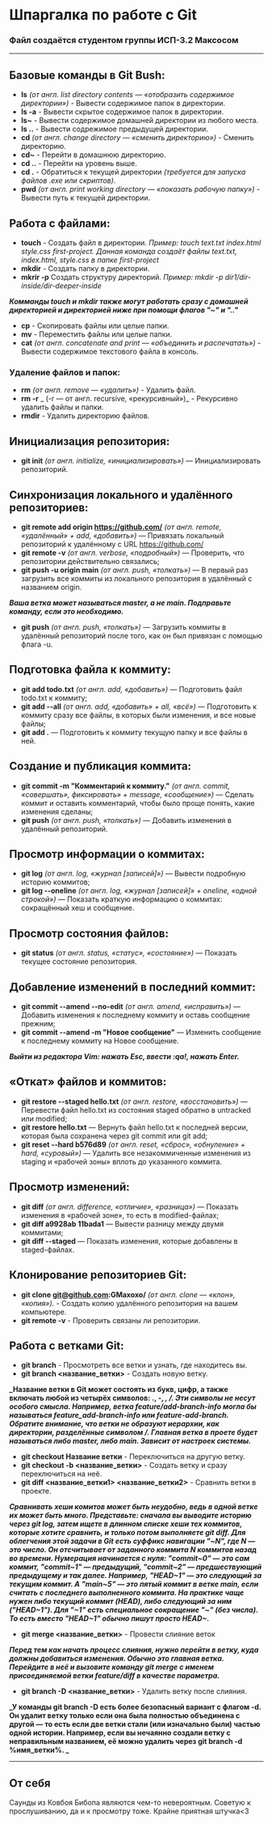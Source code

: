 # Шпаргалка по работе с Git<br>
### Файл создаётся студентом группы ИСП-3.2 Максосом<br>
---
## Базовые команды в Git Bush:<br>
* **ls** _(от англ. list directory contents — «отобразить содержимое директории»)_ - Вывести содержимое папок в директории.<br>
* **ls -a** - Вывести скрытое содержимое папок в директории.<br>
* **ls~** - Вывести содержимое домашней директории из любого места.<br>
* **ls ..** - Вывести содрежимое предыдущей директории.<br>
* **cd** _(от англ. change directory — «сменить директорию»)_ - Сменить директорию.<br>
* **cd~** - Перейти в домашнюю директорию.<br>
* **cd ..** - Перейти на уровень выше.<br>
* **cd .** - Обратиться к текущей директории _(требуется для запуска файлов .exe или скриптов)_.<br>
* **pwd** _(от англ. print working directory — «показать рабочую папку»)_ - Вывести путь к текущей директории.<br>

## Работа с файлами:<br>
* **touch** - Создать файл в директории. _Пример: touch text.txt index.html style.css first-project. Данная команда создаёт файлы text.txt, index.html, style.css в папке first-project_<br>
* **mkdir** - Создать папку в директории.
* **mkrir -p** Создать структуру директорий. _Пример: mkdir -p dir1/dir-inside/dir-deeper-inside_<br>

**_Комманды touch и mkdir также могут работать сразу с домашней директорией и директорией ниже при помощи флагов "~" и ".."_**<br>

* **cp** - Скопировать файлы или целые папки.<br>
* **mv** - Переместить файлы или целые папки.<br>
* **cat** _(от англ. concatenate and print — «объединить и распечатать»)_ - Вывести содержимое текстового файла в консоль.<br>

### Удаление файлов и папок:<br>
* **rm** _(от англ. remove — «удалить»)_ - Удалить файл.<br>
* **rm -r** _ (-r — от англ. recursive, «рекурсивный»)_ - Рекурсивно удалить файлы и папки.<br>
* **rmdir** - Удалить директорию файлов.<br>

## Инициализация репозитория:<br>
* **git init** _(от англ. initialize, «инициализировать»)_ — Инициализировать репозиторий.<br>

## Синхронизация локального и удалённого репозиториев:<br>
* **git remote add origin https://github.com/** _(от англ. remote, «удалённый» + add, «добавить»)_ — Привязать локальный репозиторий к удалённому с URL https://github.com/<br>
* **git remote -v** _(от англ. verbose, «подробный»)_ — Проверить, что репозитории действительно связались;<br>
* **git push -u origin main** _(от англ. push, «толкать»)_ — В первый раз загрузить все коммиты из локального репозитория в удалённый с названием origin.<br>

**_Ваша ветка может называться master, а не main. Подправьте команду, если это необходимо._**<br>

* **git push** _(от англ. push, «толкать»)_ — Загрузить коммиты в удалённый репозиторий после того, как он был привязан с помощью флага -u.<br>

## Подготовка файла к коммиту:<br>
* **git add todo.txt** _(от англ. add, «добавить»)_ — Подготовить файл todo.txt к коммиту;<br>
* **git add --all** _(от англ. add, «добавить» + all, «всё»)_ — Подготовить к коммиту сразу все файлы, в которых были изменения, и все новые файлы;<br>
* **git add .** — Подготовить к коммиту текущую папку и все файлы в ней.<br>

## Создание и публикация коммита:<br>
* **git commit -m "Комментарий к коммиту."** _(от англ. commit, «совершать», фиксировать» + message, «сообщение»)_ — Сделать коммит и оставить комментарий, чтобы было проще понять, какие изменения сделаны;<br>
* **git push** _(от англ. push, «толкать»)_ — Добавить изменения в удалённый репозиторий.<br>

## Просмотр информации о коммитах:<br>
* **git log** _(от англ. log, «журнал [записей]»)_ — Вывести подробную историю коммитов;<br>
* **git log --oneline** _(от англ. log, «журнал [записей]» + oneline, «одной строкой»)_ — Показать краткую информацию о коммитах: сокращённый хеш и сообщение.<br>

## Просмотр состояния файлов:<br>
* **git status** _(от англ. status, «статус», «состояние»)_ — Показать текущее состояние репозитория.<br>

## Добавление изменений в последний коммит:<br>
* **git commit --amend --no-edit** _(от англ. amend, «исправить»)_ — Добавить изменения к последнему коммиту и оставь сообщение прежним;<br>
* **git commit --amend -m "Новое сообщение"** — Изменить сообщение к последнему коммиту на Новое сообщение.<br>

**_Выйти из редактора Vim: нажать Esc, ввести :qa!, нажать Enter._**

## «Откат» файлов и коммитов:<br>
* **git restore --staged hello.txt** _(от англ. restore, «восстановить»)_ — Перевести файл hello.txt из состояния staged обратно в untracked или modified;<br>
* **git restore hello.txt** — Вернуть файл hello.txt к последней версии, которая была сохранена через git commit или git add;<br>
* **git reset --hard b576d89** _(от англ. reset, «сброс», «обнуление» + hard, «суровый»)_ — Удалить все незакоммиченные изменения из staging и «рабочей зоны» вплоть до указанного коммита.<br>

## Просмотр изменений:<br>
* **git diff** _(от англ. difference, «отличие», «разница»)_ — Показать изменения в «рабочей зоне», то есть в modified-файлах;<br>
* **git diff a9928ab 11bada1** — Вывести разницу между двумя коммитами;<br>
* **git diff --staged** — Показать изменения, которые добавлены в staged-файлах.<br>

## Клонирование репозиториев Git:<br>
* **git clone git@github.com:GMaxoxo/** _(от англ. clone — «клон», «копия»)._ - Создать копию удалённого репозитория на вашем компьютере.<br>
* **git remote -v** - Проверить связаны ли репозитории.<br>

## Работа с ветками Git:<br>
* **git branch** - Просмотреть все ветки и узнать, где находитесь вы.<br>
* **git branch <название_ветки>** - Создать новую ветку.<br>

**_Название ветки в Git может состоять из букв, цифр, а также включать любой из четырёх символов: ., -, _, /. Эти символы не несут особого смысла. Например, ветка feature/add-branch-info могла бы называться feature_add-branch-info или feature-add-branch. Обратите внимание, что ветки не образуют иерархии, как директории, разделённые символом /. Главная ветка в проете будет называться либо master, либо main. Зависит от настроек системы._**<br> 

* **git checkout Название ветки** - Переключиться на другую ветку.<br>
* **git checkout -b <название_ветки>** - Создать ветку и сразу переключиться на неё.<br> 
* **git diff <название_ветки1> <название_ветки2>** - Сравнить ветки в проекте.<br>

**_Сравнивать хеши комитов может быть неудобно, ведь в одной ветке их может быть много. Представьте: сначала вы выводите историю через git log, затем ищете в длинном списке хеши тех коммитов, которые хотите сравнить, и только потом выполняете git diff. Для облегчения этой задачи в Git есть суффикс навигации "~N", где N — это число. Он отсчитывает от заданного коммита N коммитов назад во времени. Нумерация начинается с нуля: "commit~0" — это сам коммит, "commit~1" — предыдущий, "commit~2" — предшествующий предыдущему и так далее. Например, "HEAD~1" — это следующий за текущим коммит. А "main~5" — это пятый коммит в ветке main, если считать с последнего выполненного коммита. На практике чаще нужен либо текущий коммит (HEAD), либо следующий за ним ("HEAD~1"). Для "~1" есть специальное сокращение "~" (без числа). То есть вместо "HEAD~1" обычно пишут просто HEAD~._**<br> 

* **git merge <название_ветки>** - Провести слияние веток<br>

**_Перед тем как начать процесс слияния, нужно перейти в ветку, куда должны добавиться изменения. Обычно это главная ветка. Перейдите в неё и вызовите команду git merge с именем присоединяемой ветки feature/diff в качестве параметра._**

* **git branch -D <название_ветки>** - Удалить ветку после слияния.<br>

**_У команды git branch -D есть более безопасный вариант с флагом -d. Он удалит ветку только если она была полностью объединена с другой — то есть если две ветки стали (или изначально были) частью одной истории. Например, если вы нечаянно создали ветку с неправильным названием, её можно удалить через git branch -d %имя_ветки%. _**<br> 


---

## От себя<br>
Саунды из Ковбоя Бибопа являются чем-то невероятным. Советую к прослушиванию, да и к просмотру тоже. Крайне приятная штучка<3